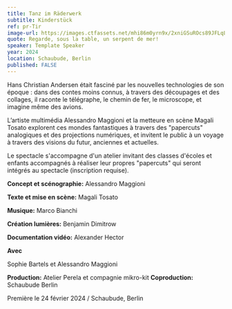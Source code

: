 ```yaml
---
title: Tanz im Räderwerk
subtitle: Kinderstück
ref: pr-Tir
image-url: https://images.ctfassets.net/mhi86m0yrn9x/2xniGSuROcs89JFLqLAna5/de8ffa21335307fee6d4d04c0684091d/raederwerk.jpg
quote: Regarde, sous la table, un serpent de mer!
speaker: Template Speaker
year: 2024
location: Schaubude, Berlin
published: FALSE
---
```


Hans Christian Andersen était fasciné par les nouvelles technologies de son époque : dans des contes moins connus, à travers des découpages et des collages, il raconte le télégraphe, le chemin de fer, le microscope, et imagine même des avions. 

L’artiste multimédia Alessandro Maggioni et la metteure en scène Magali Tosato explorent ces mondes fantastiques à travers des "papercuts" analogiques et des projections numériques, et invitent le public à un voyage à travers des visions du futur, anciennes et actuelles.

Le spectacle s'accompagne d'un atelier invitant des classes d'écoles et enfants accompagnés à réaliser leur propres "papercuts" qui seront intégrés au spectacle (inscription requise). 

**Concept et scénographie:** Alessandro Maggioni 

**Texte et mise en scène:** Magali Tosato

**Musique:** Marco Bianchi

**Création lumières:** Benjamin Dimitrow

**Documentation vidéo:** Alexander Hector



**Avec**

Sophie Bartels et Alessandro Maggioni

**Production:** Atelier Perela et compagnie mikro-kit
**Coproduction:** Schaubude Berlin


Première le 24 février 2024 / Schaubude, Berlin 
